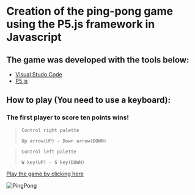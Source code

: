 # Creation of the ping-pong game using the P5.js framework in Javascript

## The game was developed with the tools below:

* [Visual Studo Code](https://code.visualstudio.com/)
* [P5.js](https://p5js.org/)

## How to play (You need to use a keyboard):
### The first player to score ten points wins!

>`Control right palette`
>
>`Up arrow(UP) - Down arrow(DOWN)`

>`Control left palette`
>
>`W key(UP) - S key(DOWN)`


[Play the game by clicking here](https://antonioreinadev.github.io/Game-Ping-Pong/)

![PingPong](https://user-images.githubusercontent.com/66280255/185766036-4b3e1fc4-6ed9-490a-8b1b-cb27aed1a6b3.PNG)
